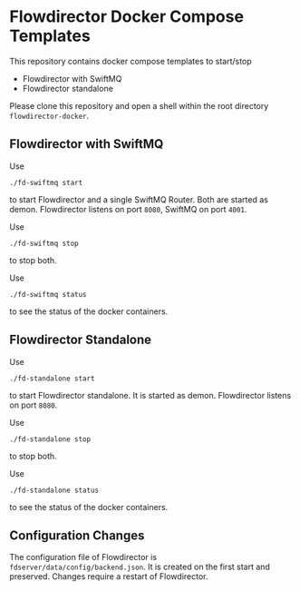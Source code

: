 # Flowdirector Docker Compose Templates

This repository contains docker compose templates to start/stop 

- Flowdirector with SwiftMQ
- Flowdirector standalone

Please clone this repository and open a shell within the root directory `flowdirector-docker`.

## Flowdirector with SwiftMQ

Use

    ./fd-swiftmq start
  
to start Flowdirector and a single SwiftMQ Router. Both are started as demon. Flowdirector listens
on port `8080`, SwiftMQ on port `4001`.

Use

    ./fd-swiftmq stop
    
to stop both.

Use 

    ./fd-swiftmq status
    
to see the status of the docker containers.

## Flowdirector Standalone

Use

    ./fd-standalone start
  
to start Flowdirector standalone. It is started as demon. Flowdirector listens
on port `8080`.

Use

    ./fd-standalone stop
    
to stop both.

Use 

    ./fd-standalone status
    
to see the status of the docker containers.

## Configuration Changes

The configuration file of Flowdirector is `fdserver/data/config/backend.json`. It is created on
the first start and preserved. Changes require a restart of Flowdirector.
